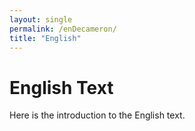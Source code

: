 ```yaml
---
layout: single
permalink: /enDecameron/
title: "English"
---
```

# English Text
Here is the introduction to the English text.
